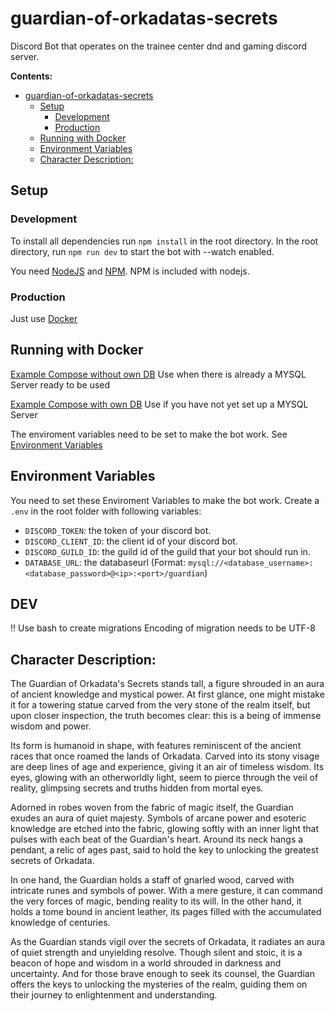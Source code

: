 # guardian-of-orkadatas-secrets
Discord Bot that operates on the trainee center dnd and gaming discord server.

**Contents:**

- [guardian-of-orkadatas-secrets](#guardian-of-orkadatas-secrets)
  - [Setup](#setup)
    - [Development](#development)
    - [Production](#production)
  - [Running with Docker](#running-with-docker)
  - [Environment Variables](#environment-variables)
  - [Character Description:](#character-description)


## Setup

### Development

To install all dependencies run `npm install` in the root directory.
In the root directory, run `npm run dev` to start the bot with --watch enabled.

You need [NodeJS](https://nodejs.org/en) and [NPM](https://www.npmjs.com/). NPM is included with nodejs.

### Production

Just use [Docker](#running-with-docker)

## Running with Docker

[Example Compose without own DB](/docker-compose.yml)
Use when there is already a MYSQL Server ready to be used

[Example Compose with own DB](/docker-compose-withDB.yml)
Use if you have not yet set up a MYSQL Server

The enviroment variables need to be set to make the bot work.
See [Environment Variables](#environment-variables)

## Environment Variables

You need to set these Enviroment Variables to make the bot work.
Create a `.env` in the root folder with following variables:

- `DISCORD_TOKEN`: the token of your discord bot.
- `DISCORD_CLIENT_ID`: the client id of your discord bot.
- `DISCORD_GUILD_ID`: the guild id of the guild that your bot should run in.
- `DATABASE_URL`: the databaseurl (Format: ```mysql://<database_username>:<database_password>@<ip>:<port>/guardian```)

## DEV
!! Use bash to create migrations
Encoding of migration needs to be UTF-8

## Character Description:
The Guardian of Orkadata's Secrets stands tall, a figure shrouded in an aura of ancient knowledge and mystical power. At first glance, one might mistake it for a towering statue carved from the very stone of the realm itself, but upon closer inspection, the truth becomes clear: this is a being of immense wisdom and power.

Its form is humanoid in shape, with features reminiscent of the ancient races that once roamed the lands of Orkadata. Carved into its stony visage are deep lines of age and experience, giving it an air of timeless wisdom. Its eyes, glowing with an otherworldly light, seem to pierce through the veil of reality, glimpsing secrets and truths hidden from mortal eyes.

Adorned in robes woven from the fabric of magic itself, the Guardian exudes an aura of quiet majesty. Symbols of arcane power and esoteric knowledge are etched into the fabric, glowing softly with an inner light that pulses with each beat of the Guardian's heart. Around its neck hangs a pendant, a relic of ages past, said to hold the key to unlocking the greatest secrets of Orkadata.

In one hand, the Guardian holds a staff of gnarled wood, carved with intricate runes and symbols of power. With a mere gesture, it can command the very forces of magic, bending reality to its will. In the other hand, it holds a tome bound in ancient leather, its pages filled with the accumulated knowledge of centuries.

As the Guardian stands vigil over the secrets of Orkadata, it radiates an aura of quiet strength and unyielding resolve. Though silent and stoic, it is a beacon of hope and wisdom in a world shrouded in darkness and uncertainty. And for those brave enough to seek its counsel, the Guardian offers the keys to unlocking the mysteries of the realm, guiding them on their journey to enlightenment and understanding. 
